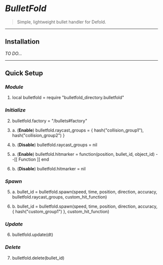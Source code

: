 # ***BulletFold***

> Simple, lightweight bullet handler for Defold.

-----

## **Installation**

*TO DO...*

-----

## **Quick Setup**

### *Module*

1.  local bulletfold = require "bulletfold_directory.bulletfold"

### *Initialize*

2.  bulletfold.factory = "/bullets#factory"

3. a. (**Enable**)  bulletfold.raycast_groups = { hash("collision_group1"), hash("collision_group2") }

3. b. (**Disable**) bulletfold.raycast_groups = nil

4. a. (**Enable**)  bulletfold.hitmarker = function(position, bullet_id, object_id) --[[ Function ]] end

4. b. (**Disable**) bulletfold.hitmarker = nil

### *Spawn*

5. a. bullet_id = bulletfold.spawn(speed, time, position, direction, accuracy, bulletfold.raycast_groups, custom_hit_function)

5. b. bullet_id = bulletfold.spawn(speed, time, position, direction, accuracy, { hash("custom_group1") }, custom_hit_function)

### *Update*

6.  bulletfold.update(dt)

### *Delete*

7.  bulletfold.delete(bullet_id)
